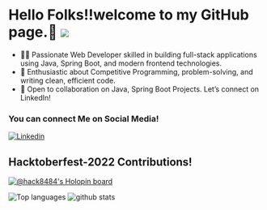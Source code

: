 # Hello Folks!!welcome to my GitHub page.👋  ![](https://komarev.com/ghpvc/?username=VikrantPatil8484&color=green)
- 👨‍💻 Passionate Web Developer skilled in building full-stack applications using Java, Spring Boot, and modern frontend technologies.
- 🧠 Enthusiastic about Competitive Programming, problem-solving, and writing clean, efficient code.
- 🤝 Open to collaboration on Java, Spring Boot Projects. Let’s connect on LinkedIn!



### You can connect Me on Social Media!
</p>


<a href="https://www.linkedin.com/in/vikrantpatil8484/">
  <img
    alt="Linkedin"
    src="https://img.shields.io/badge/linkedin-0077B5?logo=linkedin&logoColor=white&style=for-the-badge"
  />
</a>


## Hacktoberfest-2022 Contributions!
[![@hack8484's Holopin board](https://holopin.me/hack8484)](https://holopin.io/@hack8484)

<!---
VikrantPatil8484/VikrantPatil8484 is a ✨ special ✨ repository because its `README.md` (this file) appears on your GitHub profile.
You can click the Preview link to take a look at your changes.
--->

 ![Top languages](https://github-readme-stats.vercel.app/api/top-langs/?username=VikrantPatil8484) ![github stats](https://github-readme-stats.vercel.app/api?username=VikrantPatil8484)
